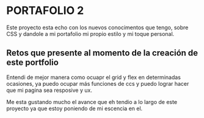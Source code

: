 # PORTAFOLIO 2 

Este proyecto esta echo con los nuevos conocimentos que tengo, sobre CSS 
y dandole a mi portafolio mi propio estilo y mi toque personal.

## Retos que presente al momento de la creación de este portfolio

Entendi de mejor manera como ocuapr el grid y flex en determinadas ocasiones,
ya puedo ocupar más funciones de ccs y puedo lograr hacer que mi pagina sea resposive y ux.

Me esta gustando mucho el avance que eh tendio a lo largo de este proyecto ya que 
estoy poniendo de mi escencia en el. 
